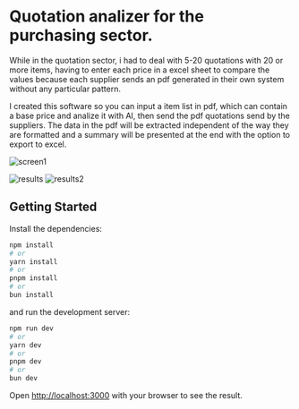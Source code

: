 # Quotation analizer for the purchasing sector.

While in the quotation sector, i had to deal with 5-20 quotations with 20 or more items, having to enter each price in a excel sheet to compare the values because each supplier sends an pdf generated in their own system without any particular pattern.

I created this software so you can input a item list in pdf, which can contain a base price and analize it with AI, then send the pdf quotations send by the suppliers.
The data in the pdf will be extracted independent of the way they are formatted and a summary will be presented at the end with the option to export to excel. 

![screen1](https://github.com/user-attachments/assets/979116e8-a8af-43e9-b13c-92373dfc0922)


![results](https://github.com/user-attachments/assets/ce9ec699-89b5-493d-9dcc-b5fc57912d8c)
![results2](https://github.com/user-attachments/assets/ec40b8ce-78b1-4bb7-8c5a-0f113faf3d76)




## Getting Started

Install the dependencies:

```bash
npm install
# or
yarn install
# or
pnpm install
# or
bun install
```

and run the development server:

```bash
npm run dev
# or
yarn dev
# or
pnpm dev
# or
bun dev
```

Open [http://localhost:3000](http://localhost:3000) with your browser to see the result.

